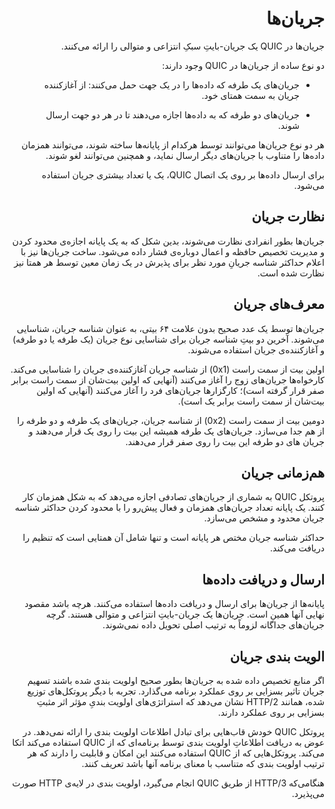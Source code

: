 <div dir="rtl">

# جریان‌ها

جریان‌ها در QUIC یک جریان-بایتِ سبکِ انتزاعی و متوالی را ارائه می‌کنند.

دو نوع ساده از جریان‌ها در QUIC وجود دارند:

- جریان‌های یک طرفه که داده‌ها را در یک جهت حمل می‌کنند: از آغازکننده جریان به سمت همتای خود.

- جریان‌های دو طرفه که به داده‌ها اجازه می‌دهند تا در هر دو جهت ارسال شوند.

هر دو نوع جریان‌ها می‌توانند توسط هرکدام از پایانه‌ها ساخته شوند، می‌توانند همزمان داده‌ها را متناوب با جریان‌های دیگر ارسال نماید، و همچنین می‌توانند لغو شوند.

برای ارسال داده‌ها بر روی یک اتصال QUIC، یک یا تعداد بیشتری جریان استفاده می‌شود.

## نظارت جریان

جریان‌ها بطور انفرادی نظارت می‌شوند، بدین شکل که به یک پایانه اجازه‌ی محدود کردن و مدیریت تخصیص حافظه و اعمال دوباره‌ی فشار داده می‌شود. ساخت جریان‌ها نیز با اعلام حداکثر شناسه جریانِ مورد نظر برای پذیرش در یک زمان معین توسط هر همتا‌ نیز نظارت شده است.

## معرف‌های جریان

جریان‌ها توسط یک عدد صحیح بدون علامت ۶۴ بیتی، به عنوان شناسه جریان، شناسایی می‌شوند. آخرین دو بیتِ شناسه جریان برای شناسایی نوع جریان (یک طرفه یا دو طرفه) و آغازکننده‌ی جریان استفاده می‌شوند.

اولین بیت از سمت راست (0x1) از شناسه جریان آغازکننده‌ی جریان را شناسایی می‌کند. کارخواه‌ها جریان‌های زوج را آغاز می‌کنند (آنهایی که اولین بیت‌شان از سمت راست برابر صفر قرار گرفته است)؛ کارگزار‌ها جریان‌های فرد را آغاز می‌کنند (آنهایی که اولین بیت‌شان از سمت راست برابر یک است).

دومین بیت از سمت راست (0x2) از شناسه جریان، جریان‌های یک طرفه و دو طرفه را از هم جدا می‌سازد. جریان‌های یک طرفه همیشه این بیت را روی یک قرار می‌دهند و جریان ‌های دو طرفه این بیت را روی صفر قرار می‌دهند.

## هم‌زمانی جریان 

پروتکل QUIC به شماری از جریان‌های تصادفی اجازه می‌دهد که به شکل همزمان کار کنند. یک پایانه تعداد جریان‌های همزمان و فعال پیش‌رو را با محدود کردن حداکثر شناسه جریان محدود و مشخص می‌سازد.

حداکثر شناسه جریان مختص هر پایانه‌ است و تنها شامل آن همتایی است که تنظیم را دریافت می‌کند.

## ارسال و دریافت داده‌ها

پایانه‌ها از جریان‌ها برای ارسال و دریافت داده‌ها استفاده می‌کنند. هرچه باشد مقصود نهایی آنها همین است. جریان‌ها یک جریان-بایتِ انتزاعی و متوالی هستند. گرچه جریان‌های جداگانه لزوماً به ترتیب اصلی تحویل داده نمی‌شوند.

## الویت بندی جریان

اگر منابع تخصیص داده شده به جریان‌ها بطور صحیح اولویت بندی شده باشند تسهیم جریان تاثیر بسزایی بر روی عملکرد برنامه می‌گذارد. تجربه با دیگر پروتکل‌های توزیع شده، همانند HTTP/2 نشان می‌دهد که استراتژی‌های اولویت بندیِ مؤثر اثر مثبتِ بسزایی بر روی عملکرد دارند.

پروتکل QUIC خودش قاب‌هایی برای تبادل اطلاعات اولویت بندی را ارائه نمی‌دهد. در عوض به دریافت اطلاعاتِ اولویت بندی توسط برنامه‌ای که از QUIC استفاده می‌کند اتکا می‌کند. پروتکل‌هایی که از QUIC استفاده می‌کنند این امکان و قابلیت را دارند که هر ترتیب اولویت بندی که متناسب با معنای برنامه آنها باشد تعریف کنند.

هنگامی‌که HTTP/3 از طریق QUIC انجام می‌گیرد، اولویت بندی در لایه‌ی HTTP صورت می‌پذیرد.
</div>
